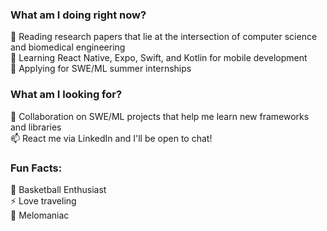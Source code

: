 ### What am I doing right now?
🔭 Reading research papers that lie at the intersection of computer science and biomedical engineering <br />
🌱 Learning React Native, Expo, Swift, and Kotlin for mobile development <br />
📧 Applying for SWE/ML summer internships

### What am I looking for?
👯 Collaboration on SWE/ML projects that help me learn new frameworks and libraries <br />
📫 React me via LinkedIn and I'll be open to chat! <br />

### Fun Facts:
🏀 Basketball Enthusiast <br />
⚡ Love traveling <br />
🎵 Melomaniac
